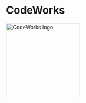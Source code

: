 # CodeWorks
<img src="https://raw.githubusercontent.com/alexdmtr/codeworks/master/public/images/logoBig.png" alt="CodeWorks logo" style="width: 200px;"/>
